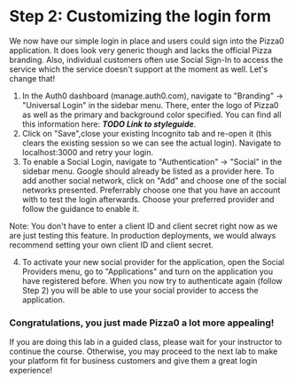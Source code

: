 # Step 2: Customizing the login form

We now have our simple login in place and users could sign into the Pizza0 application. It does look very generic though and lacks the official Pizza branding. Also, individual customers often use Social Sign-In to access the service which the service doesn't support at the moment as well. Let's change that!

1. In the Auth0 dashboard (manage.auth0.com), navigate to "Branding" -> "Universal Login" in the sidebar menu. There, enter the logo of Pizza0 as well as the primary and background color specified. You can find all this information here: ***TODO Link to styleguide***.
2. Click on "Save",close your existing Incognito tab and re-open it (this clears the existing session so we can see the actual login). Navigate to localhost:3000 and retry your login.
3. To enable a Social Login, navigate to "Authentication" -> "Social" in the sidebar menu. Google should already be listed as a provider here. To add another social network, click on "Add" and choose one of the social networks presented. Preferrably choose one that you have an account with to test the login afterwards. Choose your preferred provider and follow the guidance to enable it.

Note: You don't have to enter a client ID and client secret right now as we are just testing this feature. In production deployments, we would always recommend setting your own client ID and client secret.

4. To activate your new social provider for the application, open the Social Providers menu, go to "Applications" and turn on the application you have registered before. When you now try to authenticate again (follow Step 2) you will be able to use your social provider to access the application.

### Congratulations, you just made Pizza0 a lot more appealing! 
If you are doing this lab in a guided class, please wait for your instructor to continue the course. Otherwise, you may proceed to the next lab to make your platform fit for business customers and give them a great login experience!